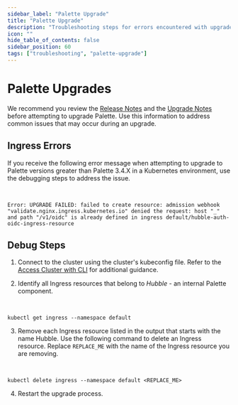 ```yaml
---
sidebar_label: "Palette Upgrade"
title: "Palette Upgrade"
description: "Troubleshooting steps for errors encountered with upgrade actions."
icon: ""
hide_table_of_contents: false
sidebar_position: 60
tags: ["troubleshooting", "palette-upgrade"]
---
```


# Palette Upgrades

We recommend you review the [Release Notes](../release-notes.md) and the [Upgrade Notes](../enterprise-version/upgrade.md) before attempting to upgrade Palette. Use this information to address common issues that may occur during an upgrade.

## Ingress Errors

If you receive the following error message when attempting to upgrade to Palette versions greater than Palette 3.4.X in a Kubernetes environment, use the debugging steps to address the issue.

<br />

```hideClipboard text
Error: UPGRADE FAILED: failed to create resource: admission webhook "validate.nginx.ingress.kubernetes.io" denied the request: host "_" and path "/v1/oidc" is already defined in ingress default/hubble-auth-oidc-ingress-resource
```

## Debug Steps

1. Connect to the cluster using the cluster's kubeconfig file. Refer to the [Access Cluster with CLI](../clusters/cluster-management/palette-webctl.md) for additional guidance.

2. Identify all Ingress resources that belong to _Hubble_ - an internal Palette component.

  <br />

```shell
kubectl get ingress --namespace default
```

3. Remove each Ingress resource listed in the output that starts with the name Hubble. Use the following command to delete an Ingress resource. Replace `REPLACE_ME` with the name of the Ingress resource you are removing.

  <br />

```shell
kubectl delete ingress --namespace default <REPLACE_ME>
```

4. Restart the upgrade process.

<br />
